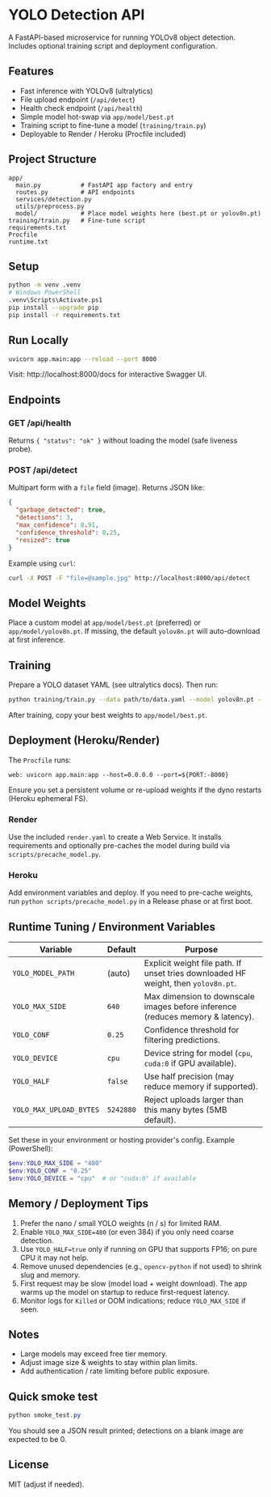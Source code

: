 # YOLO Detection API

A FastAPI-based microservice for running YOLOv8 object detection. Includes optional training script and deployment configuration.

## Features
- Fast inference with YOLOv8 (ultralytics)
- File upload endpoint (`/api/detect`)
- Health check endpoint (`/api/health`)
- Simple model hot-swap via `app/model/best.pt`
- Training script to fine-tune a model (`training/train.py`)
- Deployable to Render / Heroku (Procfile included)

## Project Structure
```
app/
  main.py           # FastAPI app factory and entry
  routes.py         # API endpoints
  services/detection.py
  utils/preprocess.py
  model/            # Place model weights here (best.pt or yolov8n.pt)
training/train.py   # Fine-tune script
requirements.txt
Procfile
runtime.txt
```

## Setup
```bash
python -m venv .venv
# Windows PowerShell
.venv\Scripts\Activate.ps1
pip install --upgrade pip
pip install -r requirements.txt
```

## Run Locally
```bash
uvicorn app.main:app --reload --port 8000
```
Visit: http://localhost:8000/docs for interactive Swagger UI.

## Endpoints
### GET /api/health
Returns `{ "status": "ok" }` without loading the model (safe liveness probe).

### POST /api/detect
Multipart form with a `file` field (image). Returns JSON like:
```json
{
  "garbage_detected": true,
  "detections": 3,
  "max_confidence": 0.91,
  "confidence_threshold": 0.25,
  "resized": true
}
```
Example using `curl`:
```bash
curl -X POST -F "file=@sample.jpg" http://localhost:8000/api/detect
```

## Model Weights
Place a custom model at `app/model/best.pt` (preferred) or `app/model/yolov8n.pt`. If missing, the default `yolov8n.pt` will auto-download at first inference.

## Training
Prepare a YOLO dataset YAML (see ultralytics docs). Then run:
```bash
python training/train.py --data path/to/data.yaml --model yolov8n.pt --epochs 50 --imgsz 640
```
After training, copy your best weights to `app/model/best.pt`.

## Deployment (Heroku/Render)
The `Procfile` runs:
```
web: uvicorn app.main:app --host=0.0.0.0 --port=${PORT:-8000}
```
Ensure you set a persistent volume or re-upload weights if the dyno restarts (Heroku ephemeral FS).

### Render
Use the included `render.yaml` to create a Web Service. It installs requirements and optionally pre-caches the model during build via `scripts/precache_model.py`.

### Heroku
Add environment variables and deploy. If you need to pre-cache weights, run `python scripts/precache_model.py` in a Release phase or at first boot.

## Runtime Tuning / Environment Variables
| Variable | Default | Purpose |
|----------|---------|---------|
| `YOLO_MODEL_PATH` | (auto) | Explicit weight file path. If unset tries downloaded HF weight, then `yolov8n.pt`. |
| `YOLO_MAX_SIDE` | `640` | Max dimension to downscale images before inference (reduces memory & latency). |
| `YOLO_CONF` | `0.25` | Confidence threshold for filtering predictions. |
| `YOLO_DEVICE` | `cpu` | Device string for model (`cpu`, `cuda:0` if GPU available). |
| `YOLO_HALF` | `false` | Use half precision (may reduce memory if supported). |
| `YOLO_MAX_UPLOAD_BYTES` | `5242880` | Reject uploads larger than this many bytes (5MB default). |

Set these in your environment or hosting provider's config. Example (PowerShell):
```powershell
$env:YOLO_MAX_SIDE = "480"
$env:YOLO_CONF = "0.25"
$env:YOLO_DEVICE = "cpu"  # or "cuda:0" if available
```

## Memory / Deployment Tips
1. Prefer the nano / small YOLO weights (n / s) for limited RAM.
2. Enable `YOLO_MAX_SIDE=480` (or even 384) if you only need coarse detection.
3. Use `YOLO_HALF=true` only if running on GPU that supports FP16; on pure CPU it may not help.
4. Remove unused dependencies (e.g., `opencv-python` if not used) to shrink slug and memory.
5. First request may be slow (model load + weight download). The app warms up the model on startup to reduce first-request latency.
6. Monitor logs for `Killed` or OOM indications; reduce `YOLO_MAX_SIDE` if seen.

## Notes
- Large models may exceed free tier memory.
- Adjust image size & weights to stay within plan limits.
- Add authentication / rate limiting before public exposure.

## Quick smoke test
```powershell
python smoke_test.py
```
You should see a JSON result printed; detections on a blank image are expected to be 0.

## License
MIT (adjust if needed).